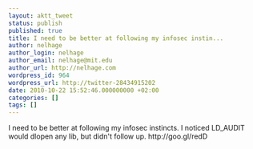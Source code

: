 ```yaml
---
layout: aktt_tweet
status: publish
published: true
title: I need to be better at following my infosec instin...
author: nelhage
author_login: nelhage
author_email: nelhage@mit.edu
author_url: http://nelhage.com
wordpress_id: 964
wordpress_url: http://twitter-28434915202
date: 2010-10-22 15:52:46.000000000 +02:00
categories: []
tags: []
---
```

I need to be better at following my infosec instincts. I noticed LD_AUDIT would dlopen any lib, but didn't follow up. http:&#47;&#47;goo.gl&#47;redD
